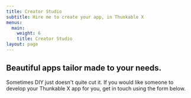 ```yaml
---
title: Creator Studio
subtitle: Hire me to create your app, in Thunkable X
menus:
  main:
    weight: 6
    title: Creator Studio
layout: page
---
```

## Beautiful apps tailor made to your needs.

Sometimes DIY just doesn't quite cut it. If you would like someone to develop your Thunkable X app for you, get in touch using the form below.